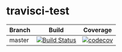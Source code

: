 # travisci-test


| Branch        | Build         | Coverage      |
| ------------- |:-------------:|:-------------:|
| master        | [![Build Status](https://travis-ci.com/Dobarskyi/travisci-test.svg?branch=master)](https://travis-ci.com/Dobarskyi/travisci-test) | [![codecov](https://codecov.io/gh/Dobarskyi/travisci-test/branch/master/graph/badge.svg)](https://codecov.io/gh/Dobarskyi/travisci-test) |